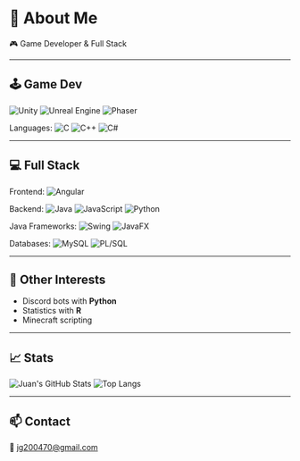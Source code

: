 # 👋 About Me

🎮 Game Developer & Full Stack

---

## 🕹️ Game Dev

![Unity](https://img.shields.io/badge/Unity-000000?style=flat&logo=unity&logoColor=white)
![Unreal Engine](https://img.shields.io/badge/Unreal-313131?style=flat&logo=unrealengine&logoColor=white)
![Phaser](https://img.shields.io/badge/Phaser-1a1a1a?style=flat&logo=phaser&logoColor=white)

Languages:
![C](https://img.shields.io/badge/C-00599C?style=flat&logo=c&logoColor=white)
![C++](https://img.shields.io/badge/C++-00599C?style=flat&logo=c%2B%2B&logoColor=white)
![C#](https://img.shields.io/badge/CSharp-239120?style=flat&logo=c-sharp&logoColor=white)

---

## 💻 Full Stack

Frontend:
![Angular](https://img.shields.io/badge/Angular-DD0031?style=flat&logo=angular&logoColor=white)

Backend:
![Java](https://img.shields.io/badge/Java-007396?style=flat&logo=java&logoColor=white)
![JavaScript](https://img.shields.io/badge/JavaScript-F7DF1E?style=flat&logo=javascript&logoColor=black)
![Python](https://img.shields.io/badge/Python-3776AB?style=flat&logo=python&logoColor=white)

Java Frameworks:
![Swing](https://img.shields.io/badge/Swing-007396?style=flat)
![JavaFX](https://img.shields.io/badge/JavaFX-007396?style=flat)

Databases:
![MySQL](https://img.shields.io/badge/MySQL-4479A1?style=flat&logo=mysql&logoColor=white)
![PL/SQL](https://img.shields.io/badge/PLSQL-F80000?style=flat)

---

## 🤖 Other Interests

- Discord bots with **Python**
- Statistics with **R**
- Minecraft scripting

---

## 📈 Stats

![Juan's GitHub Stats](https://github-readme-stats.vercel.app/api?username=juangg11&show_icons=true&theme=tokyonight)
![Top Langs](https://github-readme-stats.vercel.app/api/top-langs/?username=juangg11&layout=compact&theme=tokyonight)

---

## 📫 Contact

📧 jg200470@gmail.com
